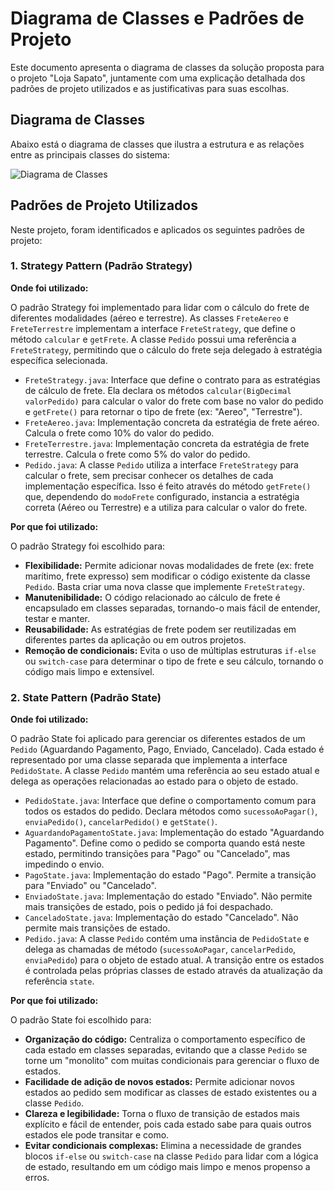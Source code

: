 # Diagrama de Classes e Padrões de Projeto

Este documento apresenta o diagrama de classes da solução proposta para o projeto "Loja Sapato", juntamente com uma explicação detalhada dos padrões de projeto utilizados e as justificativas para suas escolhas.

## Diagrama de Classes

Abaixo está o diagrama de classes que ilustra a estrutura e as relações entre as principais classes do sistema:

![Diagrama de Classes](https://private-us-east-1.manuscdn.com/sessionFile/Hy3kUbIydt0lbmJv0njkkA/sandbox/hUBlg3wJFQ5hkDbligNtFF-images_1749924737383_na1fn_L2hvbWUvdWJ1bnR1L2xvamFzYXBhdG8vbG9qYXNhcGF0by9EaWFncmFtYWRlQ2Fsc3NlLUxvamFTYXBhdG8wMQ.png?Policy=eyJTdGF0ZW1lbnQiOlt7IlJlc291cmNlIjoiaHR0cHM6Ly9wcml2YXRlLXVzLWVhc3QtMS5tYW51c2Nkbi5jb20vc2Vzc2lvbkZpbGUvSHkza1ViSXlkdDBsYm1KdjBuamtrQS9zYW5kYm94L2hVQmxnM3dKRlE1aGtEYmxpZ050RkYtaW1hZ2VzXzE3NDk5MjQ3MzczODNfbmExZm5fTDJodmJXVXZkV0oxYm5SMUwyeHZhbUZ6WVhCaGRHOHZiRzlxWVhOaGNHRjBieTlFYVdGbmNtRnRZV1JsUTJGc2MzTmxMVXh2YW1GVFlYQmhkRzh3TVEucG5nIiwiQ29uZGl0aW9uIjp7IkRhdGVMZXNzVGhhbiI6eyJBV1M6RXBvY2hUaW1lIjoxNzY3MjI1NjAwfX19XX0_&Key-Pair-Id=K2HSFNDJXOU9YS&Signature=lTNMSQg9gk03F77A0n2xtTlnj5OpDDYz0kzIIXcjyWRMhHu3NWHMYDh8cmIjYixt5zk3OHAwsb-vPlJUGTpkiMl4ERbh7~8NbfoQvVzZEq5u7CoVr6Dzydmeg9ngdIh1zLNQVTm-Fn5opF3vAwz7QXNi~ogWmKgv-OML5H12tP2c6aCYDM4TGQwksb3bUfm8bwNkH9Xydrzqbb6sXMaZflXyHxl10r7YQj2gFu4VI5hwcPtmgxcB6EpA~rENU0w2fCOb7KrVsb-9L-zJ-gky0J09BlRT6Ibr~sXTEPsvlTloKZlKlO16wqeAwiRjHmTepGQVpOcpIc7zb06R7ukrVg__)




## Padrões de Projeto Utilizados

Neste projeto, foram identificados e aplicados os seguintes padrões de projeto:

### 1. Strategy Pattern (Padrão Strategy)

**Onde foi utilizado:**

O padrão Strategy foi implementado para lidar com o cálculo do frete de diferentes modalidades (aéreo e terrestre). As classes `FreteAereo` e `FreteTerrestre` implementam a interface `FreteStrategy`, que define o método `calcular` e `getFrete`. A classe `Pedido` possui uma referência a `FreteStrategy`, permitindo que o cálculo do frete seja delegado à estratégia específica selecionada.

- `FreteStrategy.java`: Interface que define o contrato para as estratégias de cálculo de frete. Ela declara os métodos `calcular(BigDecimal valorPedido)` para calcular o valor do frete com base no valor do pedido e `getFrete()` para retornar o tipo de frete (ex: "Aereo", "Terrestre").
- `FreteAereo.java`: Implementação concreta da estratégia de frete aéreo. Calcula o frete como 10% do valor do pedido.
- `FreteTerrestre.java`: Implementação concreta da estratégia de frete terrestre. Calcula o frete como 5% do valor do pedido.
- `Pedido.java`: A classe `Pedido` utiliza a interface `FreteStrategy` para calcular o frete, sem precisar conhecer os detalhes de cada implementação específica. Isso é feito através do método `getFrete()` que, dependendo do `modoFrete` configurado, instancia a estratégia correta (Aéreo ou Terrestre) e a utiliza para calcular o valor do frete.

**Por que foi utilizado:**

O padrão Strategy foi escolhido para:

- **Flexibilidade:** Permite adicionar novas modalidades de frete (ex: frete marítimo, frete expresso) sem modificar o código existente da classe `Pedido`. Basta criar uma nova classe que implemente `FreteStrategy`.
- **Manutenibilidade:** O código relacionado ao cálculo de frete é encapsulado em classes separadas, tornando-o mais fácil de entender, testar e manter.
- **Reusabilidade:** As estratégias de frete podem ser reutilizadas em diferentes partes da aplicação ou em outros projetos.
- **Remoção de condicionais:** Evita o uso de múltiplas estruturas `if-else` ou `switch-case` para determinar o tipo de frete e seu cálculo, tornando o código mais limpo e extensível.

### 2. State Pattern (Padrão State)

**Onde foi utilizado:**

O padrão State foi aplicado para gerenciar os diferentes estados de um `Pedido` (Aguardando Pagamento, Pago, Enviado, Cancelado). Cada estado é representado por uma classe separada que implementa a interface `PedidoState`. A classe `Pedido` mantém uma referência ao seu estado atual e delega as operações relacionadas ao estado para o objeto de estado.

- `PedidoState.java`: Interface que define o comportamento comum para todos os estados do pedido. Declara métodos como `sucessoAoPagar()`, `enviaPedido()`, `cancelarPedido()` e `getState()`.
- `AguardandoPagamentoState.java`: Implementação do estado "Aguardando Pagamento". Define como o pedido se comporta quando está neste estado, permitindo transições para "Pago" ou "Cancelado", mas impedindo o envio.
- `PagoState.java`: Implementação do estado "Pago". Permite a transição para "Enviado" ou "Cancelado".
- `EnviadoState.java`: Implementação do estado "Enviado". Não permite mais transições de estado, pois o pedido já foi despachado.
- `CanceladoState.java`: Implementação do estado "Cancelado". Não permite mais transições de estado.
- `Pedido.java`: A classe `Pedido` contém uma instância de `PedidoState` e delega as chamadas de método (`sucessoAoPagar`, `cancelarPedido`, `enviaPedido`) para o objeto de estado atual. A transição entre os estados é controlada pelas próprias classes de estado através da atualização da referência `state`.

**Por que foi utilizado:**

O padrão State foi escolhido para:

- **Organização do código:** Centraliza o comportamento específico de cada estado em classes separadas, evitando que a classe `Pedido` se torne um "monolito" com muitas condicionais para gerenciar o fluxo de estados.
- **Facilidade de adição de novos estados:** Permite adicionar novos estados ao pedido sem modificar as classes de estado existentes ou a classe `Pedido`.
- **Clareza e legibilidade:** Torna o fluxo de transição de estados mais explícito e fácil de entender, pois cada estado sabe para quais outros estados ele pode transitar e como.
- **Evitar condicionais complexas:** Elimina a necessidade de grandes blocos `if-else` ou `switch-case` na classe `Pedido` para lidar com a lógica de estado, resultando em um código mais limpo e menos propenso a erros.



